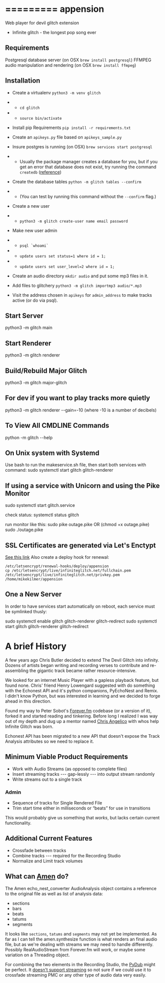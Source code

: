 =========
appension
=========

Web player for devil glitch extension
 - Infinite glitch - the longest pop song ever
 
## Requirements ##

Postgresql database server (on OSX `brew install postgresql`)
FFMPEG audio manipulation and rendering (on OSX `brew install ffmpeg`)

## Installation ##
  * Create a virtualenv `python3 -m venv glitch`
  * * `cd glitch`
  * * `source bin/activate`
  	
  * Install pip Requirements `pip install -r requirements.txt`
  
  * Create an `apikeys.py` file based on `apikeys_sample.py`
  
  * Insure postgres is running (on OSX) `brew services start postgresql`
  * * Usually the package  manager creates a database for you, but if you get an error that database <user> does not exist, try running the command `createdb` ([reference](https://stackoverflow.com/a/17936043/2223106))
  
  * Create the database tables `python -m glitch tables --confirm`
  * * (You can test by running this command without the `--confirm` flag.)
  
  * Create a new user
  * * `python3 -m glitch create-user name email password`
  
  * Make new user admin
  * * ``psql `whoami` ``
  * * `update users set status=1 where id = 1;`
  * * `update users set user_level=2 where id = 1;`
  
  * Create an audio directory `mkdir audio` and put some mp3 files in it.
  
  * Add files to glitchery `python3 -m glitch importmp3 audio/*.mp3`
  
  * Visit the address chosen in `apikeys` for `admin_address` to make tracks active (or do via psql).
  
 
## Start Server ##
python3 -m glitch main
 
## Start Renderer ##
python3 -m glitch renderer

## Build/Rebuild Major Glitch ##
python3 -m glitch major-glitch

## For dev if you want to play tracks more quietly ##
python3 -m glitch renderer --gain=-10 (where -10 is a number of decibels)

## To View All CMDLINE Commands ##
python -m glitch --help

## On Unix system with Systemd ##
Use bash to run the makeservice.sh file, then start both services with command:
sudo systemctl start glitch glitch-renderer

## If using a service with Unicorn and using the Pike Monitor ##
sudo systemctl start glitch.service

check status:
systemctl status glitch

run monitor like this:
sudo pike outage.pike
OR (chmod +x outage.pike)
sudo ./outage.pike

## SSL Certificates are generated via Let's Enctypt

[See this link](https://certbot.eff.org/lets-encrypt/debianjessie-other)
Also create a deploy hook for renewal:
```
/etc/letsencrypt/renewal-hooks/deploy/appension 
cp /etc/letsencrypt/live/infiniteglitch.net/fullchain.pem /etc/letsencrypt/live/infiniteglitch.net/privkey.pem /home/mikekilmer/appension

```

## One a New Server ##

In order to have services start automatically on reboot, each service must be symlinked thusly:

sudo systemctl enable glitch glitch-renderer glitch-redirect
sudo systemctl start glitch glitch-renderer glitch-redirect

# A brief History #
A few years ago Chris Butler decided to extend The Devil Glitch into infinity. Dozens of artists began writing and recording verses to contribute and re-assembling the gigantic track became rather resource-intensive.

We looked for an internet Music Player with a gapless playback feature, but found none. Chris' friend Henry Lowengard suggested with do something with the Echonest API and it's python companions, PyEchoNest and Remix. I didn't know Python, but was interested in learning and we decided to forge ahead in this direction.

Found my way to Peter Sobot's [Forever.fm](https://github.com/psobot/foreverfm) codebase (or a version of it), forked it and started reading and tinkering. Before long I realized I was way out of my depth and dug up a mentor named [Chris Angelico](https://github.com/Rosuav) with whos help Infinite Glitch was born.

Echonest API has been migrated to a new API that doesn't expose the Track Analysis attributes so we need to replace it. 

## Minimum Viable Product Requirements ##

 * Work with Audio Streams (as opposed to complete files)
 * Insert streaming tracks --- gap-lessly --- into output stream randomly
 * Write streams out to a single track
 ### Admin ###
  * Sequence of tracks for Single Rendered File
  * Trim start time either in milliseconds or &ldquo;beats&rdquo; for use in transitions

This would probably give us something that _works_, but lacks certain current functionality.

## Additional Current Features ##

 * Crossfade between tracks
 * Combine tracks --- required for the Recording Studio
 * Normalize and Limit track volumes
 
## What can [Amen](https://github.com/algorithmic-music-exploration/amen) do? ##
 
The Amen echo_nest_converter AudioAnalysis object contains a reference to the original file as well as list of analysis data:
 
 * sections
 * bars
 * beats
 * tatums
 * segments
  
It looks like `sections`, `tatums` and `segments` may not yet be implemented. As far as I can tell the amen.synthesize function is what renders an final audio file, but as we're dealing with streams we may need to handle differently. Possibly RealAudioStream from Forever.fm will work, or maybe some variation on a Threading object.

For combining the two elements in the Recording Studio, the [PyDub](https://github.com/jiaaro/pydub) might be perfect. It [doesn't support streaming](https://github.com/jiaaro/pydub/issues/124) so not sure if we could use it to crossfade streaming PMC or any other type of audio data very easily.